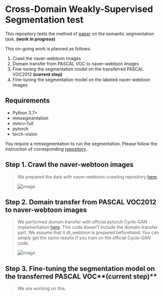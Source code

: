 # Cross-Domain Weakly-Supervised Segmentation test

This repository tests the method of [paper](http://openaccess.thecvf.com/content_cvpr_2018/html/Inoue_Cross-Domain_Weakly-Supervised_Object_CVPR_2018_paper.html) on 
the semantic segmentation task. **(work in progress)**

This on-going work is planned as follows:
1. Crawl the naver-webtoon images
2. Domain transfer from PASCAL VOC to naver-webtoon images
3. Fine-tuning the segmentation model on the transferred PASCAL VOC2012 **(current step)**
4. Fine-tuning the segmentation model on the labeled naver-webtoon images


## Requirements
- Python 3.7+
- mmsegmentation
- mmcv-full
- pytorch
- torch-vision

You require a mmsegmentation to run the segmentation. Please follow the instruction of corresponding [repository](https://github.com/open-mmlab/mmsegmentation).

## Step 1. Crawl the naver-webtoon images
> We prepared the data with naver-webtoon-crawling repository [here](https://github.com/ckdghk77/naver-crawler).

> ![image](https://github.com/ckdghk77/cross-domain-segmentation/blob/master/fig/webtoon_example.png)


## Step 2. Domain transfer from PASCAL VOC2012 to naver-webtoon images
> We performed domain transfer with official pytorch Cycle-GAN implementation [here](https://github.com/junyanz/pytorch-CycleGAN-and-pix2pix).
> This code doesn't include the domain-transfer part. We assume that it dt_webtoon is prepared beforehand. You can simply get the same results if you train on
 the official Cycle-GAN code.

> ![image](https://github.com/ckdghk77/cross-domain-segmentation/blob/master/fig/dt_result_webtoon.png)

## Step 3. Fine-tuning the segmentation model on the transferred PASCAL VOC**(current step)**
> We are working on this.

